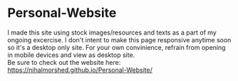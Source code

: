 # Personal-Website
I made this site using stock images/resources and texts as a part of my ongoing excercise. I don't intent to make this page responsive anytime soon so it's a desktop only site. For your own convinience, refrain from opening in mobile devices and view as desktop site.
<br>
Be sure to check out the website here:<br>
https://nihalmorshed.github.io/Personal-Website/
